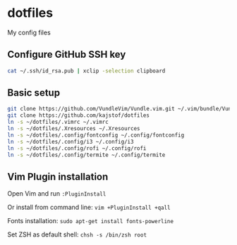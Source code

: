 # dotfiles

My config files

## Configure GitHub SSH key

```bash
cat ~/.ssh/id_rsa.pub | xclip -selection clipboard
```

## Basic setup

```bash
git clone https://github.com/VundleVim/Vundle.vim.git ~/.vim/bundle/Vundle.vim
git clone https://github.com/kajstof/dotfiles
ln -s ~/dotfiles/.vimrc ~/.vimrc
ln -s ~/dotfiles/.Xresources ~/.Xresources
ln -s ~/dotfiles/.config/fontconfig ~/.config/fontconfig
ln -s ~/dotfiles/.config/i3 ~/.config/i3
ln -s ~/dotfiles/.config/rofi ~/.config/rofi
ln -s ~/dotfiles/.config/termite ~/.config/termite
```

## Vim Plugin installation

Open Vim and run `:PluginInstall`

Or install from command line: `vim +PluginInstall +qall`

Fonts installation: `sudo apt-get install fonts-powerline`

Set ZSH as default shell: `chsh -s /bin/zsh root`
